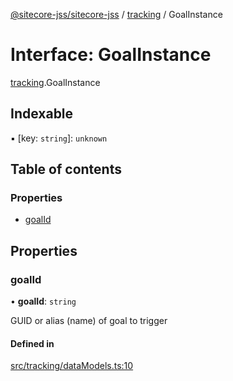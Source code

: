 [@sitecore-jss/sitecore-jss](../README.md) / [tracking](../modules/tracking.md) / GoalInstance

# Interface: GoalInstance

[tracking](../modules/tracking.md).GoalInstance

## Indexable

▪ [key: `string`]: `unknown`

## Table of contents

### Properties

- [goalId](tracking.GoalInstance.md#goalid)

## Properties

### goalId

• **goalId**: `string`

GUID or alias (name) of goal to trigger

#### Defined in

[src/tracking/dataModels.ts:10](https://github.com/Sitecore/jss/blob/2094b8e09/packages/sitecore-jss/src/tracking/dataModels.ts#L10)
